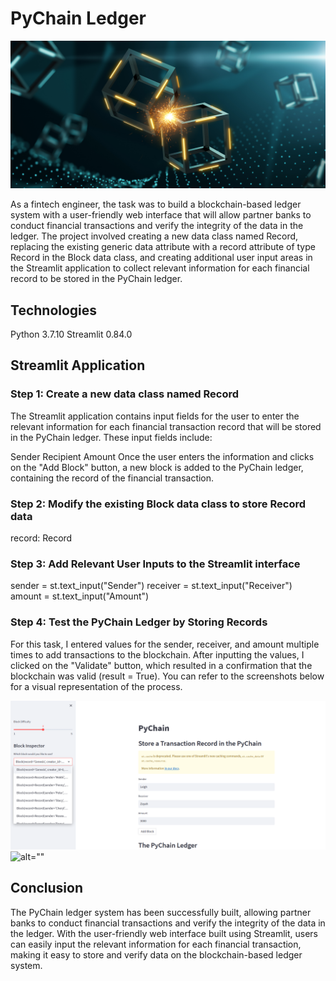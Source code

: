 # PyChain Ledger

![alt=""](18-4-application-image.png)

As a fintech engineer, the task was to build a blockchain-based ledger system with a user-friendly web interface that will allow partner banks to conduct financial transactions and verify the integrity of the data in the ledger. The project involved creating a new data class named Record, replacing the existing generic data attribute with a record attribute of type Record in the Block data class, and creating additional user input areas in the Streamlit application to collect relevant information for each financial record to be stored in the PyChain ledger.

## Technologies
Python 3.7.10
Streamlit 0.84.0

## Streamlit Application
### Step 1: Create a new data class named Record 
The Streamlit application contains input fields for the user to enter the relevant information for each financial transaction record that will be stored in the PyChain ledger. These input fields include:

Sender
Recipient
Amount
Once the user enters the information and clicks on the "Add Block" button, a new block is added to the PyChain ledger, containing the record of the financial transaction.

### Step 2: Modify the existing Block data class to store Record data
record: Record  

### Step 3: Add Relevant User Inputs to the Streamlit interface 
sender = st.text_input("Sender")
receiver = st.text_input("Receiver")
amount = st.text_input("Amount")

### Step 4: Test the PyChain Ledger by Storing Records
For this task, I entered values for the sender, receiver, and amount multiple times to add transactions to the blockchain. After inputting the values, I clicked on the "Validate" button, which resulted in a confirmation that the blockchain was valid (result = True). You can refer to the screenshots below for a visual representation of the process.

![alt=""](Starter_Code/Instructions/Images/pychain_addblock.png)
![alt=""](Starter_Code/Instructions/Images/validated.png.png)

## Conclusion
The PyChain ledger system has been successfully built, allowing partner banks to conduct financial transactions and verify the integrity of the data in the ledger. With the user-friendly web interface built using Streamlit, users can easily input the relevant information for each financial transaction, making it easy to store and verify data on the blockchain-based ledger system.
